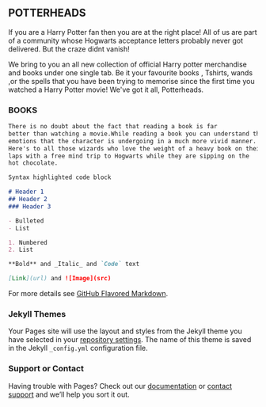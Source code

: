 ## POTTERHEADS

 If you are a Harry Potter fan then you are at the right place!
 All of us are part of a community whose Hogwarts acceptance letters probably never got delivered. But the craze didnt vanish!
 
 
 We bring to you an all new collection of official Harry potter merchandise and books under one single tab.
 Be it your favourite books , Tshirts, wands ,or the spells that you have been trying to memorise since the first time you       watched a Harry Potter movie! We've got it all, Potterheads.

### BOOKS 
```markdown 
There is no doubt about the fact that reading a book is far
better than watching a movie.While reading a book you can understand the 
emotions that the character is undergoing in a much more vivid manner.
Here's to all those wizards who love the weight of a heavy book on their
laps with a free mind trip to Hogwarts while they are sipping on the 
hot chocolate.
```


```markdown
Syntax highlighted code block

# Header 1
## Header 2
### Header 3

- Bulleted
- List

1. Numbered
2. List

**Bold** and _Italic_ and `Code` text

[Link](url) and ![Image](src)
```

For more details see [GitHub Flavored Markdown](https://guides.github.com/features/mastering-markdown/).

### Jekyll Themes

Your Pages site will use the layout and styles from the Jekyll theme you have selected in your [repository settings](https://github.com/Isha-madhurendra/potterhead/settings). The name of this theme is saved in the Jekyll `_config.yml` configuration file.

### Support or Contact

Having trouble with Pages? Check out our [documentation](https://help.github.com/categories/github-pages-basics/) or [contact support](https://github.com/contact) and we’ll help you sort it out.
